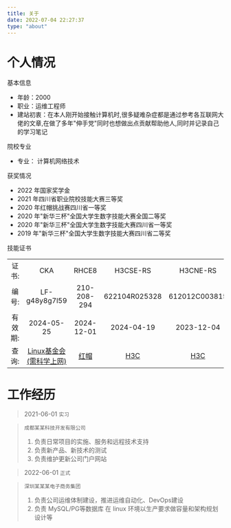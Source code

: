 ```yaml
---
title: 关于
date: 2022-07-04 22:27:37
type: "about"
---
```

# 个人情况

<i class="fa-regular fa-id-card"></i> 基本信息

- 年龄：2000
- 职业：运维工程师
- 建站初衷：在本人刚开始接触计算机时,很多疑难杂症都是通过参考各互联网大佬的文章,在做了多年"伸手党"同时也想做出点贡献帮助他人,同时并记录自己的学习笔记

<i class="fa-solid fa-graduation-cap"></i> 院校专业

- 专业： 计算机网络技术

<i class="fa-sharp fa-solid fa-award"></i> 获奖情况

- 2022 年国家奖学金
- 2021 年四川省职业院校技能大赛三等奖
- 2020 年红帽挑战赛四川省一等奖
- 2020 年"新华三杯"全国大学生数字技能大赛全国二等奖
- 2020 年"新华三杯"全国大学生数字技能大赛四川省一等奖
- 2019 年"新华三杯"全国大学生数字技能大赛四川省二等奖

<i class="fa-solid fa-certificate"></i> 技能证书

<table frame=void>
<tr style=" text-align: center" frame=void>
<td>证书:</td>
<td>CKA</td>
<td>RHCE8</td>
<td>H3CSE-RS</td>
<td>H3CNE-RS</td>
<td>H3CNE-Cloud</td>
</tr>
<tr style=" text-align: center">
<td>编号:</td>
<td>LF-g48y8g7l59</td>
<td>210-208-294</td>
<td>622104R025328</td>
<td>612012C003815</td>
<td>6119120288220</td>
</tr>
<tr style=" text-align: center">
<td>有效期:</td>
<td>2024-05-25</td>
<td>2024-12-01</td>
<td>2024-04-19</td>
<td>2023-12-04</td>
<td>2024-04-19</td>
</tr>
<tr style=" text-align: center">
<td>查询:</td>
<td><a href="https://training.linuxfoundation.org/certification/verify/">Linux基金会(需科学上网)</a></td>
<td><a href="https://rhtapps.redhat.com/verify/">红帽</a></td>
<td><a href="https://www.h3c.com/CN/BizPortal/TrainingPartner/Tester/AP_Edu_SearchCertificate.aspx">H3C</a></td>
<td><a href="https://www.h3c.com/CN/BizPortal/TrainingPartner/Tester/AP_Edu_SearchCertificate.aspx">H3C</a></td>
<td><a href="https://www.h3c.com/CN/BizPortal/TrainingPartner/Tester/AP_Edu_SearchCertificate.aspx">H3C</a></td>
</tr>
</table>

# 工作经历
> <i class="fa-sharp fa-solid fa-calendar-days"></i> 2021-06-01 `实习`

> `成都某某科技开发有限公司`
> 1. 负责日常项目的实施、服务和远程技术支持
> 2. 负责新产品、新技术的测试
> 3. 负责维护更新公司门户网站

> <i class="fa-sharp fa-solid fa-calendar-days"></i> 2022-06-01 `正式`

> `深圳某某某电子商务集团`
> 1. 负责公司运维体制建设，推进运维自动化、DevOps建设
> 2. 负责 MySQL/PG等数据库 在 linux 环境以生产要求做容量和架构规划设计等